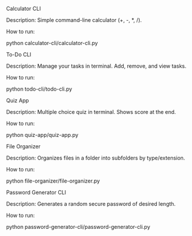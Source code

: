 Calculator CLI

Description: Simple command-line calculator (+, -, *, /).

How to run:

python calculator-cli/calculator-cli.py


To-Do CLI

Description: Manage your tasks in terminal. Add, remove, and view tasks.

How to run:

python todo-cli/todo-cli.py


Quiz App

Description: Multiple choice quiz in terminal. Shows score at the end.

How to run:

python quiz-app/quiz-app.py


File Organizer

Description: Organizes files in a folder into subfolders by type/extension.

How to run:

python file-organizer/file-organizer.py


Password Generator CLI

Description: Generates a random secure password of desired length.

How to run:

python password-generator-cli/password-generator-cli.py
